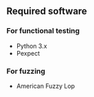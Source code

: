 ## Required software

### For functional testing
* Python 3.x
* Pexpect

### For fuzzing
* American Fuzzy Lop
